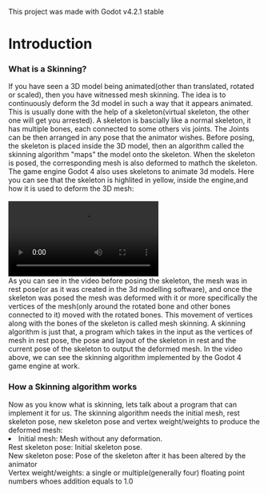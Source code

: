 This project was made with Godot v4.2.1 stable
<br>
<h1>Introduction</h1>
<h3>What is a Skinning?</h3>
If you have seen a 3D model being animated(other than translated, rotated or scaled), then you have witnessed mesh skinning. The idea is to continuously deform the 3d model in such a way that it appears animated.
<br>
This is usually done with the help of a skeleton(virtual skeleton, the other one will get you arrested). A skeleton is bascially like a normal skeleton, it has multiple bones, each connected to some others vis joints. The Joints can be then arranged in any pose that the animator wishes. 
Before posing, the skeleton is placed inside the 3D model, then an algorithm called the skinning algorithm "maps" the model onto the skeleton. When the skeleton is posed, the corresponding mesh is also deformed to mathch the skeleton.
<br>
The game engine Godot 4 also uses skeletons to animate 3d models. Here you can see that the skeleton is highlited in yellow, inside the engine,and how it is used to deform the 3D mesh:
<br>
<br>
<video src="https://github.com/user-attachments/assets/2c185548-9543-4356-bfbf-73c9cd040a35" ></video>
<br>
As you can see in the video before posing the skeleton, the mesh was in rest pose(or as it was created in the 3d modelling software), and once the skeleton was posed the mesh was deformed with it or more specifically the vertices of the mesh(only around the rotated bone and other bones connected to it) moved with the rotated bones. This movement of vertices along with the bones of the skeleton is called mesh skinning. A skinning algorithm is just that, a program which takes in the input as the vertices of mesh in rest pose, the pose and layout of the skeleton in rest and the current pose of the skeleton to output the deformed mesh. In the video above, we can see the skinning algorithm implemented by the Godot 4 game engine at work.
<br>
<h3>How a Skinning algorithm works</h3>
Now as you know what is skinning, lets talk about a program that can implement it for us. The skinning algorithm needs the initial mesh, rest skeleton pose, new skeleton pose and vertex weight/weights to produce the deformed mesh:
<li>
Initial mesh: Mesh without any deformation.
<br>
Rest skeleton pose: Initial skeleton pose.
<br>
New skeleton pose: Pose of the skeleton after it has been altered by the animator
<br>
Vertex weight/weights: a single or multiple(generally four) floating point numbers whoes addition equals to 1.0

</li>
<!-- The skinning algorithm needs the initial mesh(without any deformation), the initial skeleton pose(along with the skeleton's layout, i.e with the number and alignment of individual bones in 3D space), a different or current pose of the skeleton, the weight or weights(a floating point number between 0.0-1.0) of a vertex -->

